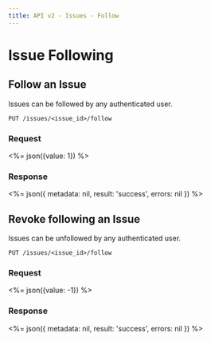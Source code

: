 ```yaml
---
title: API v2 - Issues - Follow
---
```


# Issue Following

## Follow an Issue

Issues can be followed by any authenticated user.

    PUT /issues/<issue_id>/follow

### Request

<%=
  json({value: 1})
%>

### Response

<%=
  json({
    metadata: nil,
    result: 'success',
    errors: nil
  })
%>

## Revoke following an Issue

Issues can be unfollowed by any authenticated user.

    PUT /issues/<issue_id>/follow

### Request

<%=
  json({value: -1})
%>

### Response

<%=
  json({
    metadata: nil,
    result: 'success',
    errors: nil
  })
%>